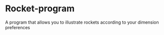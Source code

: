 # Rocket-program
A program that allows you to illustrate rockets according to your dimension preferences
